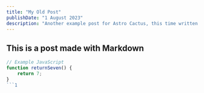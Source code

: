 ```yaml
---
title: "My Old Post"
publishDate: "1 August 2023"
description: "Another example post for Astro Cactus, this time written in a plain markdown file"
---
```


## This is a post made with Markdown

```js
// Example JavaScript
function returnSeven() {
	return 7;
}
```1
